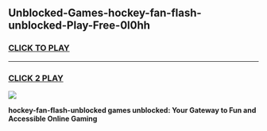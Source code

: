 
## Unblocked-Games-hockey-fan-flash-unblocked-Play-Free-0l0hh
<h3>
<a href="https://premium76.site?title=hockey-fan-flash-unblocked&ref=23A">CLICK TO PLAY</a></h3>
<hr>

<h3>
<a href="https://premium76.site?title=hockey-fan-flash-unblocked&ref=23A">CLICK 2 PLAY</a>
  
</h3>

<a href="https://premium76.site?title=hockey-fan-flash-unblocked&ref=23A"><img src="https://clearcache.store/games.png"></a>


**hockey-fan-flash-unblocked games unblocked: Your Gateway to Fun and Accessible Online Gaming**
